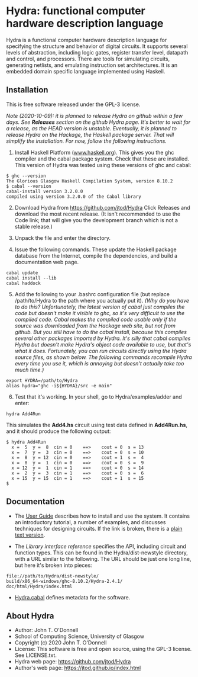 # Hydra: functional computer hardware description language

Hydra is a functional computer hardware description language for
specifying the structure and behavior of digital circuits. It supports
several levels of abstraction, including logic gates, register
transfer level, datapath and control, and processors. There are tools
for simulating circuits, generating netlists, and emulating
instruction set architectures. It is an embedded domain specific
language implemented using Haskell.

## Installation

This is free software released under the GPL-3 license.

*Note (2020-10-09): it is planned to release Hydra on github within a
few days.  See **Releases** section on the github Hydra page.  It's
better to wait for a release, as the HEAD version is unstable.
Eventually, it is planned to release Hydra on the Hackage, the Haskell
package server.  That will simplify the installation.  For now, follow
the following instructions.*

1. Install Haskell Platform (www.haskell.org).  This gives you the ghc
   compiler and the cabal package system.  Check that these are
   installed.  This version of Hydra was tested using these versions
   of ghc and cabal:
   
~~~~
$ ghc --version
The Glorious Glasgow Haskell Compilation System, version 8.10.2
$ cabal --version
cabal-install version 3.2.0.0
compiled using version 3.2.0.0 of the Cabal library 
~~~~

2. Download Hydra from https://github.com/jtod/Hydra Click Releases
   and download the most recent release.  (It isn't recommended to use
   the Code link; that will give you the development branch which is
   not a stable release.)
   
3. Unpack the file and enter the directory.

4. Issue the following commands.  These update the Haskell package
   database from the Internet, compile the dependencies, and build a
   documentation web page.

~~~~
cabal update
cabal install --lib
cabal haddock
~~~~

5. Add the following to your .bashrc configuration file (but replace
   /path/to/Hydra to the path where you actually put it).  *(Why do
   you have to do this?  Unfortunately, the latest version of cabal
   just compiles the code but doesn't make it visible to ghc, so it's
   very difficult to use the compiled code.  Cabal makes the compiled
   code usable only if the source was downloaded from the Hackage web
   site, but not from github.  But you still have to do the cabal
   install, because this compiles several other packages imported by
   Hydra.  It's silly that cabal compiles Hydra but doesn't make
   Hydra's object code available to use, but that's what it does.
   Fortunately, you can run circuits directly using the Hydra source
   files, as shown below.  The following commands recompile Hydra
   every time you use it, which is annoying but doesn't actually take
   too much time.)*
   
~~~~
export HYDRA=/path/to/Hydra
alias hydra="ghc -i${HYDRA}/src -e main"
~~~~

6. Test that it's working.  In your shell, go to Hydra/examples/adder
   and enter:

~~~~
hydra Add4Run
~~~~

This simulates the **Add4.hs** circuit using test data defined in
**Add4Run.hs**, and it should produce the following output:

~~~~
$ hydra Add4Run
  x =  5  y =  8  cin = 0    ==>    cout = 0  s = 13
  x =  7  y =  3  cin = 0    ==>    cout = 0  s = 10
  x =  8  y = 12  cin = 0    ==>    cout = 1  s =  4
  x =  8  y =  1  cin = 0    ==>    cout = 0  s =  9
  x = 12  y =  1  cin = 1    ==>    cout = 0  s = 14
  x =  2  y =  3  cin = 1    ==>    cout = 0  s =  6
  x = 15  y = 15  cin = 1    ==>    cout = 1  s = 15
$ 
~~~~

## Documentation

* The [User Guide](./docs/userguide/HydraUserGuide.html) describes how
  to install and use the system. It contains an introductory tutorial,
  a number of examples, and discusses techniques for designing
  circuits. If the link is broken, there is a [plain text
  version](docs/userguide/HydraUserGuide.org).

* The *Library interface reference* specifies the API, including
  circuit and function types.  This can be found in the
  Hydra/dist-newstyle directory, with a URL similar to the following.
  The URL should be just one long line, but here it's broken into
  pieces:
~~~~  
file://path/to/Hydra/dist-newstyle/
build/x86_64-windows/ghc-8.10.2/Hydra-2.4.1/
doc/html/Hydra/index.html
~~~~

* [Hydra.cabal](./Hydra.cabal) defines metadata for the software.

## About Hydra

* Author: John T. O'Donnell
* School of Computing Science, University of Glasgow
* Copyright (c) 2020 John T. O'Donnell
* License: This software is free and open source, using the GPL-3
  license.  See LICENSE.txt.
* Hydra web page: https://github.com/jtod/Hydra
* Author's web page: https://jtod.github.io/index.html
